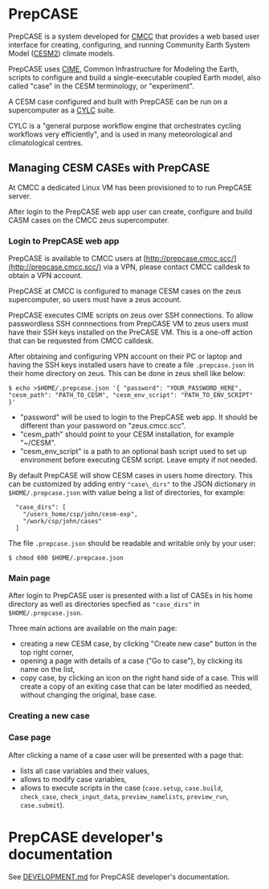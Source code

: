 # PrepCASE

PrepCASE is a system developed for [CMCC](https://www.cmcc.it/)
that provides a web based user interface
for creating, configuring, and running Community Earth System Model ([CESM2](http://www.cesm.ucar.edu/models/cesm2/)) climate models.

PrepCASE uses [CIME](https://esmci.github.io/cime/versions/master/html/index.html), Common Infrastructure for Modeling the Earth,
scripts to configure and build a single-executable coupled Earth model,
also called "case" in the CESM terminology, or "experiment".

A CESM case configured and built with PrepCASE
can be run on a supercomputer as a
[CYLC](https://cylc.github.io/) suite.

CYLC is a "general purpose workflow engine that orchestrates cycling workflows very efficiently",
and is used in many meteorological and climatological centres. 

## Managing CESM CASEs with PrepCASE

At CMCC a dedicated Linux VM has been provisioned to
to run PrepCASE server.

After login to the PrepCASE web app
user can create, configure and build CASM cases on the CMCC zeus supercomputer.

### Login to PrepCASE web app

PrepCASE is available to CMCC users at [http://prepcase.cmcc.scc/](http://prepcase.cmcc.scc/) via a VPN,
please contact CMCC calldesk to obtain a VPN account.

PrepCASE at CMCC is configured to manage CESM cases on the zeus supercomputer,
so users must have a zeus account.

PrepCASE executes CIME scripts on zeus over SSH connections.
To allow passwordless SSH connnections from PrepCASE VM to zeus
users must have their SSH keys installed on the PreCASE VM.
This is a one-off action that can be requested from CMCC calldesk.

After obtaining and configuring VPN account on their PC or laptop
and having the SSH keys installed
users have to create a file `.prepcase.json` in their home directory on zeus.
This can be done in zeus shell like below:

```
$ echo >$HOME/.prepcase.json '{ "password": "YOUR_PASSWORD_HERE", "cesm_path": "PATH_TO_CESM", "cesm_env_script": "PATH_TO_ENV_SCRIPT" }'
```

- "password" will be used to login to the PrepCASE web app. It should be different than your password on "zeus.cmcc.scc".
- "cesm\_path" should point to your CESM installation, for example "~/CESM".
- "cesm\_env\_script" is a path to an optional bash script used to set up environment before executing CESM script. Leave empty if not needed.

By default PrepCASE will show CESM cases in users home directory.
This can be customized by adding entry `"case\_dirs"` to the JSON dictionary in `$HOME/.prepcase.json`
with value being a list of directories,
for example:

```
  "case_dirs": [
    "/users_home/csp/john/cesm-exp", 
    "/work/csp/john/cases"
  ]
```

The file `.prepcase.json` should be readable and writable only by your user:

```
$ chmod 600 $HOME/.prepcase.json
```

### Main page

After login to PrepCASE
user is presented with a list of CASEs
in his home directory as well as directories specfied as `"case_dirs"` in `$HOME/.prepcase.json`.

Three main actions are available on the main page:
- creating a new CESM case, by clicking "Create new case" button in the top right corner,
- opening a page with details of a case ("Go to case"), by clicking its name on the list,
- copy case, by clicking an icon on the right hand side of a case. 
This will create a copy of an exiting case that can be later modified as needed,
without changing the original, base case.

### Creating a new case

### Case page

After clicking a name of a case user will be presented with a page that:
- lists all case variables and their values,
- allows to modify case variables,
- allows to execute scripts in the case (`case.setup`, `case.build`, `check_case`, `check_input_data`, `preview_namelists`, `preview_run`, `case.submit`).


# PrepCASE developer's documentation

See [DEVELOPMENT.md](DEVELOPMENT.md) for PrepCASE developer's documentation.
